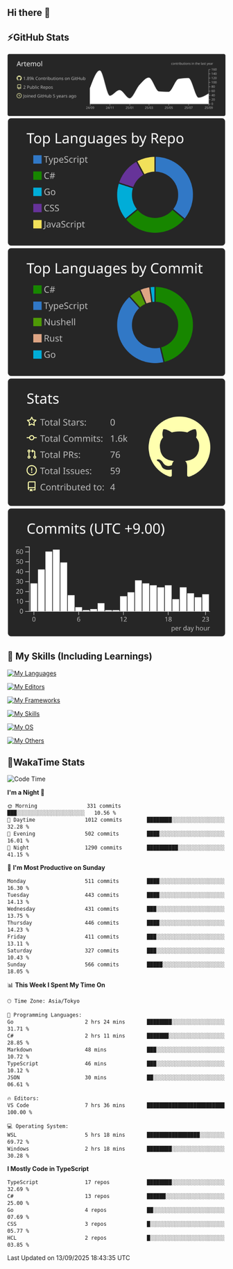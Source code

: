 ## Hi there 👋
<!--
**Artemol/Artemol** is a ✨ _special_ ✨ repository because its `README.md` (this file) appears on your GitHub profile.

Here are some ideas to get you started:

- 🔭 I’m currently working on ...
- 🌱 I’m currently learning ...
- 👯 I’m looking to collaborate on ...
- 🤔 I’m looking for help with ...
- 💬 Ask me about ...
- 📫 How to reach me: ...
- 😄 Pronouns: ...
- ⚡ Fun fact: ...
-->

## ⚡GitHub Stats
[![](https://raw.githubusercontent.com/Artemol/Artemol/main/profile-summary-card-output/apprentice/0-profile-details.svg)](https://github.com/vn7n24fzkq/github-profile-summary-cards)
[![](https://raw.githubusercontent.com/Artemol/Artemol/main/profile-summary-card-output/apprentice/1-repos-per-language.svg)](https://github.com/vn7n24fzkq/github-profile-summary-cards) [![](https://raw.githubusercontent.com/Artemol/Artemol/main/profile-summary-card-output/apprentice/2-most-commit-language.svg)](https://github.com/vn7n24fzkq/github-profile-summary-cards)
[![](https://raw.githubusercontent.com/Artemol/Artemol/main/profile-summary-card-output/apprentice/3-stats.svg)](https://github.com/vn7n24fzkq/github-profile-summary-cards) [![](https://raw.githubusercontent.com/Artemol/Artemol/main/profile-summary-card-output/apprentice/4-productive-time.svg)](https://github.com/vn7n24fzkq/github-profile-summary-cards)

## 🌱 My Skills (Including Learnings)

<!--
### Languages
-->
[![My Languages](https://skillicons.dev/icons?i=ts,py,cs,dotnet,rust,go,c,matlab,css)](https://skillicons.dev)

<!--
### Editors
-->
[![My Editors](https://skillicons.dev/icons?i=vscode,neovim,vim,visualstudio,idea)](https://skillicons.dev)

<!--
### Frameworks
-->
[![My Frameworks](https://skillicons.dev/icons?i=react,nestjs,vite,tailwind,tauri,electron,remix,nextjs,fastapi)](https://skillicons.dev)

<!--
### Tools
-->
[![My Skills](https://skillicons.dev/icons?i=git,nodejs,docker,unity,postman,bun,discord,cloudflare,bash,prometheus,grafana,obsidian)](https://skillicons.dev)

<!--
### OS
-->
[![My OS](https://skillicons.dev/icons?i=windows,ubuntu)](https://skillicons.dev)

<!--
### Others
-->
[![My Others](https://skillicons.dev/icons?i=github,raspberrypi,gcp)](https://skillicons.dev)

## 💬WakaTime Stats
<!--START_SECTION:waka-->
![Code Time](http://img.shields.io/badge/Code%20Time-629%20hrs%2023%20mins-blue)

**I'm a Night 🦉** 

```text
🌞 Morning                331 commits         ███░░░░░░░░░░░░░░░░░░░░░░   10.56 % 
🌆 Daytime                1012 commits        ████████░░░░░░░░░░░░░░░░░   32.28 % 
🌃 Evening                502 commits         ████░░░░░░░░░░░░░░░░░░░░░   16.01 % 
🌙 Night                  1290 commits        ██████████░░░░░░░░░░░░░░░   41.15 % 
```
📅 **I'm Most Productive on Sunday** 

```text
Monday                   511 commits         ████░░░░░░░░░░░░░░░░░░░░░   16.30 % 
Tuesday                  443 commits         ████░░░░░░░░░░░░░░░░░░░░░   14.13 % 
Wednesday                431 commits         ███░░░░░░░░░░░░░░░░░░░░░░   13.75 % 
Thursday                 446 commits         ████░░░░░░░░░░░░░░░░░░░░░   14.23 % 
Friday                   411 commits         ███░░░░░░░░░░░░░░░░░░░░░░   13.11 % 
Saturday                 327 commits         ███░░░░░░░░░░░░░░░░░░░░░░   10.43 % 
Sunday                   566 commits         █████░░░░░░░░░░░░░░░░░░░░   18.05 % 
```


📊 **This Week I Spent My Time On** 

```text
🕑︎ Time Zone: Asia/Tokyo

💬 Programming Languages: 
Go                       2 hrs 24 mins       ████████░░░░░░░░░░░░░░░░░   31.71 % 
C#                       2 hrs 11 mins       ███████░░░░░░░░░░░░░░░░░░   28.85 % 
Markdown                 48 mins             ███░░░░░░░░░░░░░░░░░░░░░░   10.72 % 
TypeScript               46 mins             ███░░░░░░░░░░░░░░░░░░░░░░   10.12 % 
JSON                     30 mins             ██░░░░░░░░░░░░░░░░░░░░░░░   06.61 % 

🔥 Editors: 
VS Code                  7 hrs 36 mins       █████████████████████████   100.00 % 

💻 Operating System: 
WSL                      5 hrs 18 mins       █████████████████░░░░░░░░   69.72 % 
Windows                  2 hrs 18 mins       ████████░░░░░░░░░░░░░░░░░   30.28 % 
```

**I Mostly Code in TypeScript** 

```text
TypeScript               17 repos            ████████░░░░░░░░░░░░░░░░░   32.69 % 
C#                       13 repos            ██████░░░░░░░░░░░░░░░░░░░   25.00 % 
Go                       4 repos             ██░░░░░░░░░░░░░░░░░░░░░░░   07.69 % 
CSS                      3 repos             █░░░░░░░░░░░░░░░░░░░░░░░░   05.77 % 
HCL                      2 repos             █░░░░░░░░░░░░░░░░░░░░░░░░   03.85 % 
```




 Last Updated on 13/09/2025 18:43:35 UTC
<!--END_SECTION:waka-->

